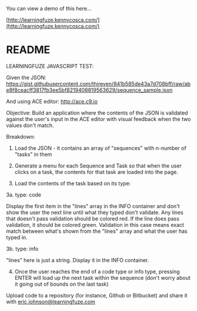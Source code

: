 You can view a demo of this here...

[http://learningfuze.kennycosca.com/](http://learningfuze.kennycosca.com/)

# README #

LEARNINGFUZE JAVASCRIPT TEST:

 

Given the JSON: https://gist.githubusercontent.com/thireven/841b585de43a7d708bff/raw/abe8f8ceacff3817fb3ee5bf8219408819563629/sequence_sample.json

 

And using ACE editor: http://ace.c9.io

 

Objective: Build an application where the contents of the JSON is validated against the user's input in the ACE editor with visual feedback when the two values don't match.

 

Breakdown:

1. Load the JSON - it contains an array of "sequences" with n-number of "tasks" in them

2. Generate a menu for each Sequence and Task so that when the user clicks on a task, the contents for that task are loaded into the page.

3. Load the contents of the task based on its type:

3a. type: code

Display the first item in the "lines" array in the INFO container and don't show the user the next line until what they typed don't validate. Any lines that doesn't pass validation should be colored red. If the line does pass validation, it should be colored green. Validation in this case means exact match between what's shown from the "lines" array and what the user has typed in.

3b. type: info

"lines" here is just a string. Display it in the INFO container.

4. Once the user reaches the end of a code type or info type, pressing ENTER will load up the next task within the sequence (don't worry about it going out of bounds on the last task)


Upload code to a repository (for instance, Github or Bitbucket) and share it with eric.johnson@learningfuze.com
